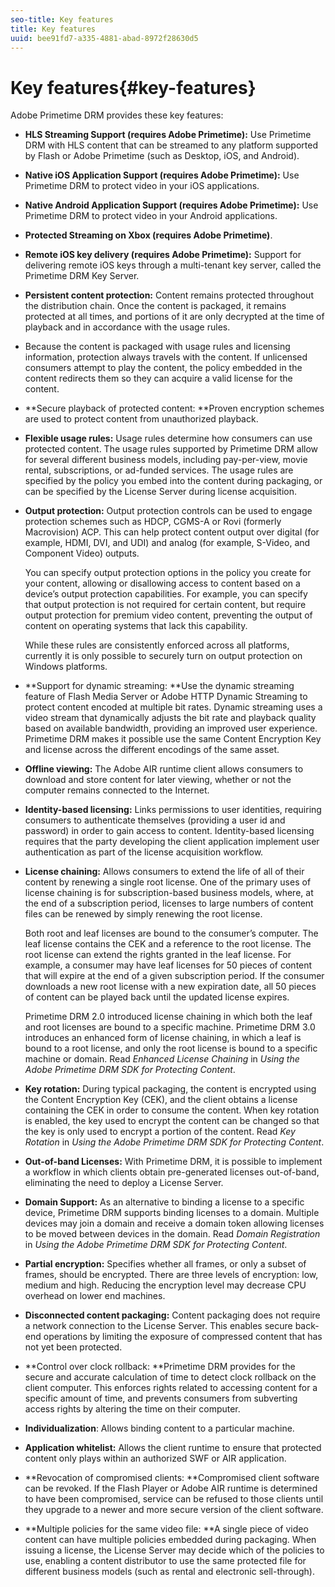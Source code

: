 ```yaml
---
seo-title: Key features
title: Key features
uuid: bee91fd7-a335-4881-abad-8972f28630d5
---
```


# Key features{#key-features}

Adobe Primetime DRM provides these key features:

* **HLS Streaming Support (requires Adobe Primetime):** Use Primetime DRM with HLS content that can be streamed to any platform supported by Flash or Adobe Primetime (such as Desktop, iOS, and Android). 
* **Native iOS Application Support (requires Adobe Primetime):** Use Primetime DRM to protect video in your iOS applications. 
* **Native Android Application Support (requires Adobe Primetime):** Use Primetime DRM to protect video in your Android applications. 
* **Protected Streaming on Xbox (requires Adobe Primetime)**. 
* **Remote iOS key delivery (requires Adobe Primetime):** Support for delivering remote iOS keys through a multi-tenant key server, called the Primetime DRM Key Server. 
* **Persistent content protection:** Content remains protected throughout the distribution chain. Once the content is packaged, it remains protected at all times, and portions of it are only decrypted at the time of playback and in accordance with the usage rules. 
* Because the content is packaged with usage rules and licensing information, protection always travels with the content. If unlicensed consumers attempt to play the content, the policy embedded in the content redirects them so they can acquire a valid license for the content. 
* **Secure playback of protected content: **Proven encryption schemes are used to protect content from unauthorized playback. 
* **Flexible usage rules:** Usage rules determine how consumers can use protected content. The usage rules supported by Primetime DRM allow for several different business models, including pay-per-view, movie rental, subscriptions, or ad-funded services. The usage rules are specified by the policy you embed into the content during packaging, or can be specified by the License Server during license acquisition. 
* **Output protection:** Output protection controls can be used to engage protection schemes such as HDCP, CGMS-A or Rovi (formerly Macrovision) ACP. This can help protect content output over digital (for example, HDMI, DVI, and UDI) and analog (for example, S-Video, and Component Video) outputs.

  You can specify output protection options in the policy you create for your content, allowing or disallowing access to content based on a device’s output protection capabilities. For example, you can specify that output protection is not required for certain content, but require output protection for premium video content, preventing the output of content on operating systems that lack this capability.

  While these rules are consistently enforced across all platforms, currently it is only possible to securely turn on output protection on Windows platforms. 

* **Support for dynamic streaming: **Use the dynamic streaming feature of Flash Media Server or Adobe HTTP Dynamic Streaming to protect content encoded at multiple bit rates. Dynamic streaming uses a video stream that dynamically adjusts the bit rate and playback quality based on available bandwidth, providing an improved user experience. Primetime DRM makes it possible use the same Content Encryption Key and license across the different encodings of the same asset. 
* **Offline viewing:** The Adobe AIR runtime client allows consumers to download and store content for later viewing, whether or not the computer remains connected to the Internet. 
* **Identity-based licensing:** Links permissions to user identities, requiring consumers to authenticate themselves (providing a user id and password) in order to gain access to content. Identity-based licensing requires that the party developing the client application implement user authentication as part of the license acquisition workflow. 
* **License chaining:** Allows consumers to extend the life of all of their content by renewing a single root license. One of the primary uses of license chaining is for subscription-based business models, where, at the end of a subscription period, licenses to large numbers of content files can be renewed by simply renewing the root license.

  Both root and leaf licenses are bound to the consumer’s computer. The leaf license contains the CEK and a reference to the root license. The root license can extend the rights granted in the leaf license. For example, a consumer may have leaf licenses for 50 pieces of content that will expire at the end of a given subscription period. If the consumer downloads a new root license with a new expiration date, all 50 pieces of content can be played back until the updated license expires.

  Primetime DRM 2.0 introduced license chaining in which both the leaf and root licenses are bound to a specific machine. Primetime DRM 3.0 introduces an enhanced form of license chaining, in which a leaf is bound to a root license, and only the root license is bound to a specific machine or domain. Read *Enhanced License Chaining* in *Using the Adobe Primetime DRM SDK for Protecting Content*. 

* **Key rotation:** During typical packaging, the content is encrypted using the Content Encryption Key (CEK), and the client obtains a license containing the CEK in order to consume the content. When key rotation is enabled, the key used to encrypt the content can be changed so that the key is only used to encrypt a portion of the content. Read *Key Rotation* in *Using the Adobe Primetime DRM SDK for Protecting Content*. 

* **Out-of-band Licenses:** With Primetime DRM, it is possible to implement a workflow in which clients obtain pre-generated licenses out-of-band, eliminating the need to deploy a License Server. 
* **Domain Support:** As an alternative to binding a license to a specific device, Primetime DRM supports binding licenses to a domain. Multiple devices may join a domain and receive a domain token allowing licenses to be moved between devices in the domain. Read *Domain Registration* in *Using the Adobe Primetime DRM SDK for Protecting Content*. 

* **Partial encryption:** Specifies whether all frames, or only a subset of frames, should be encrypted. There are three levels of encryption: low, medium and high. Reducing the encryption level may decrease CPU overhead on lower end machines. 
* **Disconnected content packaging:** Content packaging does not require a network connection to the License Server. This enables secure back-end operations by limiting the exposure of compressed content that has not yet been protected. 
* **Control over clock rollback: **Primetime DRM provides for the secure and accurate calculation of time to detect clock rollback on the client computer. This enforces rights related to accessing content for a specific amount of time, and prevents consumers from subverting access rights by altering the time on their computer. 
* **Individualization**: Allows binding content to a particular machine. 
* **Application whitelist:** Allows the client runtime to ensure that protected content only plays within an authorized SWF or AIR application. 
* **Revocation of compromised clients: **Compromised client software can be revoked. If the Flash Player or Adobe AIR runtime is determined to have been compromised, service can be refused to those clients until they upgrade to a newer and more secure version of the client software. 
* **Multiple policies for the same video file: **A single piece of video content can have multiple policies embedded during packaging. When issuing a license, the License Server may decide which of the policies to use, enabling a content distributor to use the same protected file for different business models (such as rental and electronic sell-through).

